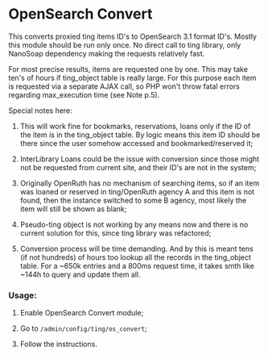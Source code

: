 # OpenSearch Convert

This converts proxied ting items ID's to OpenSearch 3.1 format ID's.
Mostly this module should be run only once.
No direct call to ting library, only NanoSoap dependency making the requests relatively fast.

For most precise results, items are requested one by one. This may take ten's of hours
if ting_object table is really large.
For this purpose each item is requested via a separate AJAX call, so PHP won't throw
fatal errors regarding max_execution time (see Note p.5).

Special notes here:

1. This will work fine for bookmarks, reservations, loans only if the
ID of the item is in the ting_object table. By logic means this item ID should be
there since the user somehow accessed and bookmarked/reserved it;

2. InterLibrary Loans could be the issue with conversion since those might not
be requested from current site, and their ID's are not in the system;

3. Originally OpenRuth has no mechanism of searching items, so if an item was loaned
or reserved in ting/OpenRuth agency A and this item is not found, then the instance switched
to some B agency, most likely the item will still be shown as blank;

4. Pseudo-ting object is not working by any means now and there is no current solution
for this, since ting library was refactored;

5. Conversion process will be time demanding. And by this is meant tens (if not hundreds) of hours
too lookup all the records in the ting_object table. For a ~650k entries and a 800ms request time,
it takes smth like ~144h to query and update them all.

### Usage:

1. Enable OpenSearch Convert module;

2. Go to `/admin/config/ting/os_convert`;

3. Follow the instructions.
